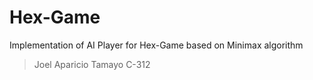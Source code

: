 # Hex-Game
 Implementation of AI Player for Hex-Game based on Minimax algorithm

 > Joel Aparicio Tamayo C-312
